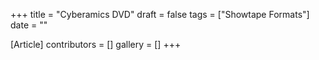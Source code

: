 +++
title = "Cyberamics DVD"
draft = false
tags = ["Showtape Formats"]
date = ""

[Article]
contributors = []
gallery = []
+++
